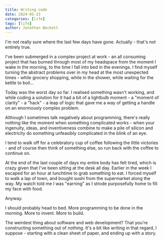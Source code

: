 ```yaml
---
title: Writing code
date: 2024-05-23
categories: [life]
tags: [life]
author: Jonathan Beckett
---
```


I'm not really sure where the last few days have gone. Actually - that's not entirely true.

I've been submerged in a complex project at work - an all consuming project that has burned through most of my headspace from the moment I wake in the morning, to the time I fall into bed in the evenings. I find myself turning the abstract problems over in my head at the most unexpected times - while grocery shopping, while in the shower, while waiting for the kettle to boil...

Today was the worst day so far. I realised something wasn't working, and while coding a solution for it had a bit of a lightbulb moment - a "moment of clarity" - a "hack" - a leap of logic that gave me a way of getting a handle on an enormously complex problem.

Although I sometimes talk negatively about programming, there's really nothing like the moment when something complicated works - when your ingenuity, ideas, and inventiveness combine to make a pile of silicon and electricity do something unfeasibly complicated in the blink of an eye.

I tend to walk off for a celebratory cup of coffee following the little victories - and of course then think of something else, so run back with the coffee to continue on.

At the end of the last couple of days my entire body has felt tired, which is crazy given that I've been sitting at the desk all day. Earlier in the week I escaped for an hour at lunchtime to grab something to eat. I forced myself to walk a lap of town, and bought sushi from the supermarket along the way. My watch told me I was "earning" as I strode purposefully home to fill my face with food.

Anyway.

I should probably head to bed. More programming to be done in the morning. More to invent. More to build.

The weirdest thing about software and web development? That you're constructing something out of nothing. It's a bit like writing in that regard, I suppose - starting with a clean sheet of paper, and ending up with a story.